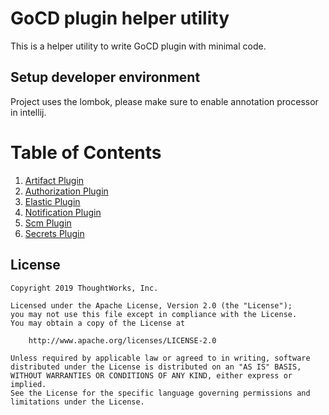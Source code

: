 # GoCD plugin helper utility

This is a helper utility to write GoCD plugin with minimal code.

## Setup developer environment

Project uses the lombok, please make sure to enable annotation processor in intellij.

# Table of Contents

1. [Artifact Plugin](/examples/src/main/java/artifact/ArtifactPlugin.java)
2. [Authorization Plugin](/examples/src/main/java/authorization/AuthorizationPlugin.java)
3. [Elastic Plugin](/examples/src/main/java/elastic/ElasticPlugin.java)
4. [Notification Plugin](/examples/src/main/java/notification/NotificationPlugin.java)
5. [Scm Plugin](/examples/src/main/java/scm/ScmPlugin.java)
6. [Secrets Plugin](/examples/src/main/java/secrets/SecretsPlugin.java)

## License

```plain
Copyright 2019 ThoughtWorks, Inc.

Licensed under the Apache License, Version 2.0 (the "License");
you may not use this file except in compliance with the License.
You may obtain a copy of the License at

    http://www.apache.org/licenses/LICENSE-2.0

Unless required by applicable law or agreed to in writing, software
distributed under the License is distributed on an "AS IS" BASIS,
WITHOUT WARRANTIES OR CONDITIONS OF ANY KIND, either express or implied.
See the License for the specific language governing permissions and
limitations under the License.
```
